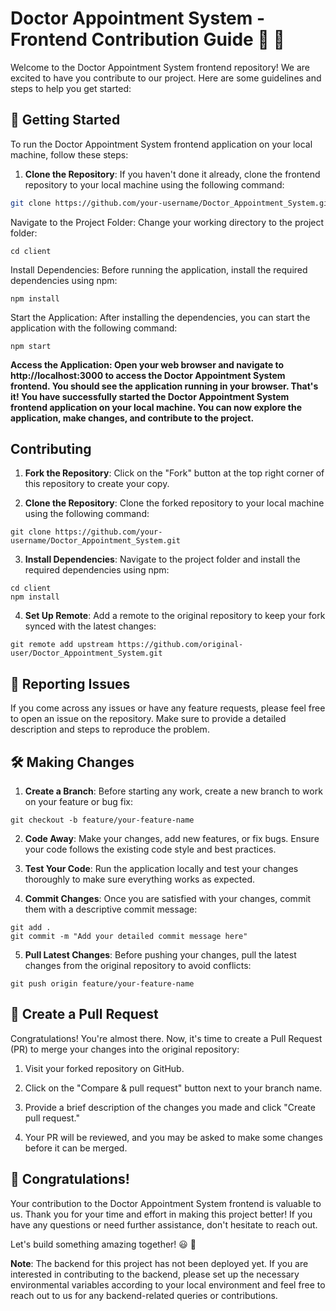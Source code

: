 # Doctor Appointment System - Frontend Contribution Guide 🏥 📅

Welcome to the Doctor Appointment System frontend repository! We are excited to have you contribute to our project. Here are some guidelines and steps to help you get started:

## :rocket: Getting Started

To run the Doctor Appointment System frontend application on your local machine, follow these steps:

1. **Clone the Repository**: If you haven't done it already, clone the frontend repository to your local machine using the following command:

```bash
git clone https://github.com/your-username/Doctor_Appointment_System.git
```
 Navigate to the Project Folder: Change your working directory to the project folder:

 ```
cd client
```
Install Dependencies: Before running the application, install the required dependencies using npm:

```
npm install
```
Start the Application: After installing the dependencies, you can start the application with the following command:

```
npm start
```
**Access the Application: Open your web browser and navigate to http://localhost:3000 to access the Doctor Appointment System frontend. You should see the application running in your browser.
That's it! You have successfully started the Doctor Appointment System frontend application on your local machine. You can now explore the application, make changes, and contribute to the project.**



## Contributing

1. **Fork the Repository**: Click on the "Fork" button at the top right corner of this repository to create your copy.

2. **Clone the Repository**: Clone the forked repository to your local machine using the following command:

```
git clone https://github.com/your-username/Doctor_Appointment_System.git
```

3. **Install Dependencies**: Navigate to the project folder and install the required dependencies using npm:

```
cd client
npm install

```

4. **Set Up Remote**: Add a remote to the original repository to keep your fork synced with the latest changes:

```
git remote add upstream https://github.com/original-user/Doctor_Appointment_System.git
```

## :bug: Reporting Issues

If you come across any issues or have any feature requests, please feel free to open an issue on the repository. Make sure to provide a detailed description and steps to reproduce the problem.

## :hammer_and_wrench: Making Changes

1. **Create a Branch**: Before starting any work, create a new branch to work on your feature or bug fix:

```
git checkout -b feature/your-feature-name
````

2. **Code Away**: Make your changes, add new features, or fix bugs. Ensure your code follows the existing code style and best practices.

3. **Test Your Code**: Run the application locally and test your changes thoroughly to make sure everything works as expected.

4. **Commit Changes**: Once you are satisfied with your changes, commit them with a descriptive commit message:

```
git add .
git commit -m "Add your detailed commit message here"

```

5. **Pull Latest Changes**: Before pushing your changes, pull the latest changes from the original repository to avoid conflicts:

```
git push origin feature/your-feature-name
```

## :wrench: Create a Pull Request

Congratulations! You're almost there. Now, it's time to create a Pull Request (PR) to merge your changes into the original repository:

1. Visit your forked repository on GitHub.

2. Click on the "Compare & pull request" button next to your branch name.

3. Provide a brief description of the changes you made and click "Create pull request."

4. Your PR will be reviewed, and you may be asked to make some changes before it can be merged.

## :tada: Congratulations!

Your contribution to the Doctor Appointment System frontend is valuable to us. Thank you for your time and effort in making this project better! If you have any questions or need further assistance, don't hesitate to reach out.

Let's build something amazing together! 😃 🙌

**Note**: The backend for this project has not been deployed yet. If you are interested in contributing to the backend, please set up the necessary environmental variables according to your local environment and feel free to reach out to us for any backend-related queries or contributions.
